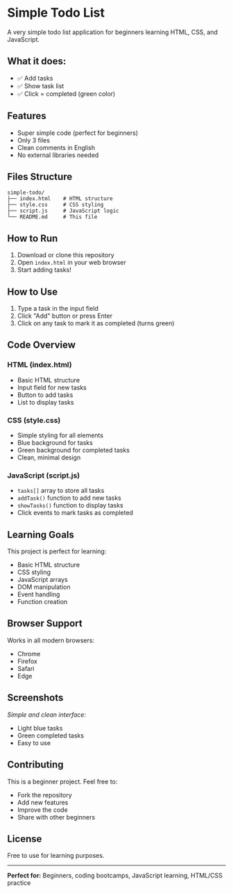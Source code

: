 # Simple Todo List

A very simple todo list application for beginners learning HTML, CSS, and JavaScript.

## What it does:
- ✅ Add tasks
- ✅ Show task list
- ✅ Click = completed (green color)

## Features
- Super simple code (perfect for beginners)
- Only 3 files
- Clean comments in English
- No external libraries needed

## Files Structure
```
simple-todo/
├── index.html    # HTML structure
├── style.css     # CSS styling
├── script.js     # JavaScript logic
└── README.md     # This file
```

## How to Run
1. Download or clone this repository
2. Open `index.html` in your web browser
3. Start adding tasks!

## How to Use
1. Type a task in the input field
2. Click "Add" button or press Enter
3. Click on any task to mark it as completed (turns green)

## Code Overview

### HTML (index.html)
- Basic HTML structure
- Input field for new tasks
- Button to add tasks
- List to display tasks

### CSS (style.css)
- Simple styling for all elements
- Blue background for tasks
- Green background for completed tasks
- Clean, minimal design

### JavaScript (script.js)
- `tasks[]` array to store all tasks
- `addTask()` function to add new tasks
- `showTasks()` function to display tasks
- Click events to mark tasks as completed

## Learning Goals
This project is perfect for learning:
- Basic HTML structure
- CSS styling
- JavaScript arrays
- DOM manipulation
- Event handling
- Function creation

## Browser Support
Works in all modern browsers:
- Chrome
- Firefox
- Safari
- Edge

## Screenshots
*Simple and clean interface:*
- Light blue tasks
- Green completed tasks
- Easy to use

## Contributing
This is a beginner project. Feel free to:
- Fork the repository
- Add new features
- Improve the code
- Share with other beginners

## License
Free to use for learning purposes.

---

**Perfect for:** Beginners, coding bootcamps, JavaScript learning, HTML/CSS practice